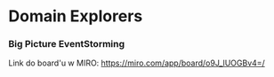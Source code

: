 # Domain Explorers

### Big Picture EventStorming

Link do board'u w MIRO: https://miro.com/app/board/o9J_lUOGBv4=/
